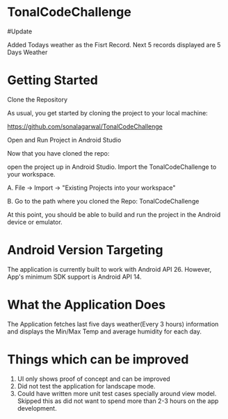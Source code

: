 # TonalCodeChallenge

#Update

Added Todays weather as the Fisrt Record.
Next 5 records displayed are 5 Days Weather

# Getting Started

Clone the Repository

As usual, you get started by cloning the project to your local machine:

https://github.com/sonalagarwal/TonalCodeChallenge

Open and Run Project in Android Studio

Now that you have cloned the repo:

open the project up in Android Studio. Import the TonalCodeChallenge to your workspace.

A. File -> Import -> "Existing Projects into your workspace"

B. Go to the path where you cloned the Repo: TonalCodeChallenge

At this point, you should be able to build and run the project in the Android device or emulator.

# Android Version Targeting

The application is currently built to work with Android API 26. However, App's minimum SDK support is Android API 14.

# What the Application Does

The Application fetches last five days weather(Every 3 hours) information and displays the Min/Max Temp and average humidity
for each day.

# Things which can be improved

1) UI only shows proof of concept and can be improved
2) Did not test the application for landscape mode.
3) Could have written more unit test cases specially around view model. Skipped this as did not want to spend more than 2-3 hours on the app development.


